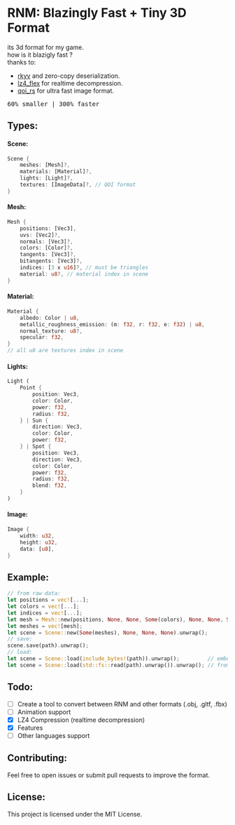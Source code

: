 # **RNM**: Blazingly Fast + Tiny 3D Format

its 3d format for my game.\
how is it blazigly fast ?\
thanks to:
- [rkyv](https://github.com/rkyv/rkyv) and zero-copy deserialization.
- [lz4_flex](https://github.com/pseitz/lz4_flex) for realtime decompression.
- [qoi_rs](https://github.com/aldanor/qoi-rust) for ultra fast image format.

<kbd>
60% smaller | 300% faster
</kbd>

## Types:

#### Scene:

```rust
Scene {
    meshes: [Mesh]?,
    materials: [Material]?,
    lights: [Light]?,
    textures: [ImageData]?, // QOI format
}
```

#### Mesh:

```rust
Mesh {
    positions: [Vec3],
    uvs: [Vec2]?,
    normals: [Vec3]?,
    colors: [Color]?,
    tangents: [Vec3]?,
    bitangents: [Vec3]?,
    indices: [3 x u16]?, // must be triangles
    material: u8?, // material index in scene
}
```

#### Material:

```rust
Material {
    albedo: Color | u8,
    metallic_roughness_emission: (m: f32, r: f32, e: f32) | u8,
    normal_texture: u8?,
    specular: f32,
}
// all u8 are textures index in scene
```

#### Lights:

```rust
Light (
    Point {
        position: Vec3,
        color: Color,
        power: f32,
        radius: f32,
    } | Sun {
        direction: Vec3,
        color: Color,
        power: f32,
    } | Spot {
        position: Vec3,
        direction: Vec3,
        color: Color,
        power: f32,
        radius: f32,
        blend: f32,
    }
)
```

#### Image:

```rust
Image {
    width: u32,
    height: u32,
    data: [u8],
}
```

## Example:

```rust
// from raw data:
let positions = vec![...];
let colors = vec![...];
let indices = vec![...];
let mesh = Mesh::new(positions, None, None, Some(colors), None, None, Some(indices), None).unwrap();
let meshes = vec![mesh];
let scene = Scene::new(Some(meshes), None, None, None).unwrap();
// save:
scene.save(path).unwrap();
// load:
let scene = Scene::load(include_bytes!(path)).unwrap();         // embedded
let scene = Scene::load(std::fs::read(path).unwrap()).unwrap(); // from file
```

## Todo:
- [ ] Create a tool to convert between RNM and other formats (.obj, .gltf, .fbx)
- [ ] Animation support
- [X] LZ4 Compression (realtime decompression)
- [X] Features
- [ ] Other languages support

## Contributing:

Feel free to open issues or submit pull requests to improve the format.

## License:

This project is licensed under the MIT License.
